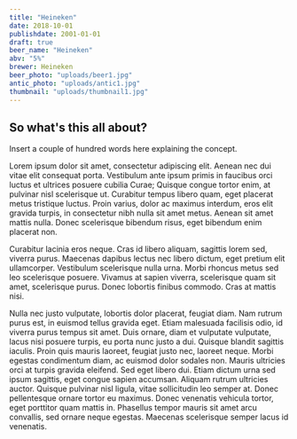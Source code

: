 ```yaml
---
title: "Heineken"
date: 2018-10-01
publishdate: 2001-01-01
draft: true
beer_name: "Heineken"
abv: "5%"
brewer: Heineken
beer_photo: "uploads/beer1.jpg"
antic_photo: "uploads/antic1.jpg"
thumbnail: "uploads/thumbnail1.jpg"
---
```

## So what's this all about?
											
Insert a couple of hundred words here explaining the concept.

Lorem ipsum dolor sit amet, consectetur adipiscing elit. Aenean nec dui vitae elit consequat porta. Vestibulum ante ipsum primis in faucibus orci luctus et ultrices posuere cubilia Curae; Quisque congue tortor enim, at pulvinar nisl scelerisque ut. Curabitur tempus libero quam, eget placerat metus tristique luctus. Proin varius, dolor ac maximus interdum, eros elit gravida turpis, in consectetur nibh nulla sit amet metus. Aenean sit amet mattis nulla. Donec scelerisque bibendum risus, eget bibendum enim placerat non.

Curabitur lacinia eros neque. Cras id libero aliquam, sagittis lorem sed, viverra purus. Maecenas dapibus lectus nec libero dictum, eget pretium elit ullamcorper. Vestibulum scelerisque nulla urna. Morbi rhoncus metus sed leo scelerisque posuere. Vivamus at sapien viverra, scelerisque quam sit amet, scelerisque purus. Donec lobortis finibus commodo. Cras at mattis nisi.

Nulla nec justo vulputate, lobortis dolor placerat, feugiat diam. Nam rutrum purus est, in euismod tellus gravida eget. Etiam malesuada facilisis odio, id viverra purus tempus sit amet. Duis ornare, diam et vulputate vulputate, lacus nisi posuere turpis, eu porta nunc justo a dui. Quisque blandit sagittis iaculis. Proin quis mauris laoreet, feugiat justo nec, laoreet neque. Morbi egestas condimentum diam, ac euismod dolor sodales non. Mauris ultricies orci at turpis gravida eleifend. Sed eget libero dui. Etiam dictum urna sed ipsum sagittis, eget congue sapien accumsan. Aliquam rutrum ultricies auctor. Quisque pulvinar nisl ligula, vitae sollicitudin leo semper at. Donec pellentesque ornare tortor eu maximus. Donec venenatis vehicula tortor, eget porttitor quam mattis in. Phasellus tempor mauris sit amet arcu convallis, sed ornare neque egestas. Maecenas scelerisque semper lacus id venenatis.
